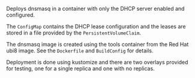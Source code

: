 Deploys dnsmasq in a container with only the DHCP server enabled and configured.

The `ConfigMap` contains the DHCP lease configuration and the leases are stored in a file provided by the `PersistentVolumeClaim`.

The dnsmasq image is created using the tools container from the Red Hat ubi8 image.  See the `Dockerfile` and `BuildConfig` for details.

Deployment is done using kustomize and there are two overlays provided for testing, one for a single replica and one with no replicas.